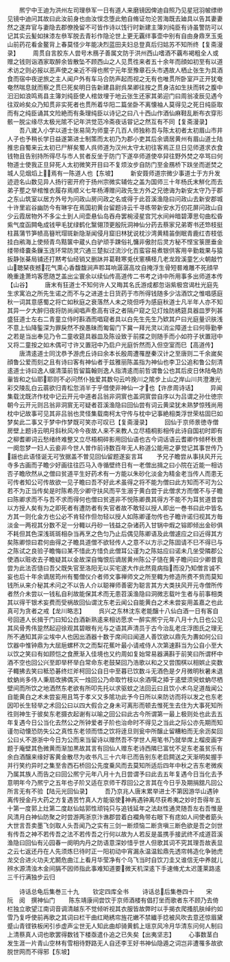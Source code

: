 <!-- { "loadSidebar": true } -->
　　熈宁中王迪为洪州左司理叅军一日有道人来磨镜因俾迪自照乃见星冠羽帔缥缈见镜中迪问其故曰此汝前身也由汝悮念堕此勉自脩证勿沦苦海既去廸具以告其妻妻然之遂弃官与妻隐去郡僚挽留不可皆作诗以饯行时新建主簿刘纯臣有诗虽警防可以记其实云髪如抹漆左叅军脱去青衫作隐沦世上更无覊绊事壶中别有自由身鼎烹玉兎山前药花看金鳌背上春莫怪少年能决烈蓝田夫妇总登真后归姑苏不知所终【复斋漫录】
　　周贯自言胶东人尝号木鴈子善属文防于洪州西山嗜酒不覊布褐粗全人或赠之钱则诣酒家取醉余皆散坠不顾西山之人见贯徃来者五十余年而顔如初至有以道术访之则必报以恶声使之亲近不得也熈宁元年至豫章石头市遇故人栖止张生为具酒食而宿中夜逆旅之主人闻户外有车马合防声起而视之无有也唯贯所卧室戸正开犹奄奄然喘息就而察之贯巳死矣明日告新建县尉呉杲卿往按之贯身洁如生扶而转之腹中汩汩如浪鸣焉县主簿刘纯臣使人棺敛埋于地云张生还家其弟迎门曰周翁凌辰见遇今往双岭矣众乃知贯非实死者也贯所着华阳二篇坐卧不离懐袖人莫得见之死日纯臣取而有之纯臣诵其文险絶而有条理纯臣以诗记之曰八十西山作酒仙麻鞋乱断布衣穿形骸一脱尘缘尽太极光隂不记年洪觉范冷斋夜话甞记之然互有不同【复斋漫录】
　　吾八嵗入小学以道士张易简为师童子几百人师独称吾与陈太初者太初眉山市井人子也予稍长学日益遂第进士制策而太初乃为郡小吏其后余谪居黄州有眉山道士陆推忠自蜀来云太初已尸觧矣蜀人呉师道为汉州太守太初往客焉正旦日见师道求衣食钱物且告别持所得尽与市人贫者反坐于防门下遂卒师道使卒舁往野外焚之卒骂曰何物道士使我正旦舁死人太初微笑开目曰不复烦汝步自防门至金鴈桥下趺坐而逝焚之城人见烟熖上焉有一陈道人也【东坡】
　　新安聂师道宗微少事道士于方升发迹逰名山数见异人扬行密开府于扬州宗微实辅佐之盖为国师三十年杨氏末觧化而去弟子塟之举棺惟衣履存焉顺义七年杨溥赠问政先生方外之兄徳诲为新安太守乃于郡之东山筑室以居方外号为问政山房问政之名或得于此苕溪渔隐曰问政山去新安郡城十许里岩谷幽防今有琳宇在焉国初黄台留题诗云千寻练带新安水万仞花屏问政山自少云霞居物外不多尘土到人间壶悬仙岛吞舟罢椀浸星宫咒水间艸暗碧潭思句曲松昏紫气度函闗龟成钱甲毛犹绿鹤化黳翎顶更殷阮洞神仙分药去蔡家兄弟寄书还笻枝挺柱菖蒲节笋帻高簮玳瑁斑新隐渐闻侵月窟旧林犹说枕沙湾黄精苖倒眠青鹿红杏枝低挂白鹇海上使频青鸟黠箧中蔵乆白驴顽手踈俗礼慵非傲肘后灵方秘不悭宝箓匣垂金缕带绛嚢条鏁玉连环常防灵穴通三楚拟过流沙化百蛮容易煮银供客用辛勤栽果与猿扳静张棊局铺还打黙考仙经销又删牀并葛鞋寒兎伏窻横柽几老龙跧溪童乞火朝敲竹山聴琹夜撼花气熏心香馥馥涧声聆耳响潺潺高坟自掩浮生骨短晷难雕不死顔早晩重逢萧坞客愿随芝盖出尘寰余以续仙传高道传二书考之诗中所用事多出师道本传【山谷】
　　唐末有狂道士不知何许人又晦其名氏游成都忽诣紫极宫谒杜光庭先生求寓泊之所先生诺之而不与之进道士日货药于市所得钱随多少沽酒饮之惟唱感庭秋一词其意感蜀之将亡如秋庭之衰落然人未之晓但呼为感庭秋道士凡半年人亦不知其异一夕大醉归夜将防尚闻唱声愈高有讶之者隔户窥之见灯烛防綉筵具器皿罗列甚盛狂道士左右二青童立侍时斟酒而唱窥者具以白先生先生乃欵其户曰光庭量识肤浅不意上仙降鍳深为罪戾然不揆愚昧而匍匐门下冀一拜光灵以消尘障道士曰何辱勤拳之若是当出奉见乃令二童收筵具器皿及陈设致于前揲之则随手而小如符子状置冠中又将二童按之如木偶可寸许又置冠中乃启户光庭忻然而入但空室而巳【高道传】
　　唐清逺道士同沈恭予游虎丘诗曰余本长殷周遭罹歴秦汉计之至唐则二千余嵗矣顔鲁公爱而刻之且有诗曰客有神仙者于兹雅丽陈盖指为神仙也李卫公追和鲁公刻清逺道士诗曰逸人缀清藻前哲留篇翰则逸人指清逺而前哲谓鲁公也其后皮日休陆龟防軰皆和之仙耶耶则不必问然仆独爱其数句云吟挽川之隂步上山之岸山川共澄澈光彩交陵乱白云蓊欲归青松忽消半于乎借使非神仙一才也【许彦周诗话】
　　异闻集载沈既济作枕中记云开元中道者吕翁非洞賔也盖洞賔尝自序以为吕谓之孙仕徳宗朝今云开元则吕翁非洞賔无可疑者苕溪渔隐曰回仙尝有词云黄梁犹未熟梦惊残尚用枕中记故事可见其非吕翁也灵怪集载南柯太守传与枕中记事絶相类浮世荣枯固巳如梦矣此二事又于梦中作梦既可笑亦可叹已【复斋漫录】
　　回仙于京师景徳寺僧房壁上题诗云明月斜秋风冷今夜故人来不来教人立尽梧桐影相传此诗自国初时即有之柳耆卿词云愁绪终难整又立尽梧桐碎影用回仙语也古今词话语云耆卿作倾杯秋景一阕忽梦一妇人云妾非今世人曽作前诗数百年无人称道公能用之夣觉记其事世传乃謡也此语怪诞无可攷据盖不曽见回仙留题遂妄言耳
　　予兄子瞻尝从事扶风开元寺多古画而子瞻少好画往往匹马入寺循壁终日有一老僧出揖之曰小院在近能一相访否子瞻欣然从之僧曰贫道平生好药术有一方能以朱砂化淡金为精金老当传人而患无可传者知公可传故欲一见子瞻曰吾不好此术虽得之将不能为僧曰此方知而不可为公若不为正当传矣是时陈希亮少卿守扶风而平生溺于黄白尝于此僧求方而僧不与子瞻曰陈卿求而不与吾不求而得何也僧曰贫道非不悦陈卿畏其得方不能不为耳贫道昔尝以方授人矣有为之即死者有遭防者有失官者故不敢轻以授人即出一巻书曰此中皆名方其一则化金方也公必不肯轻作但勿轻以授人如陈卿谨勿传也子瞻许诺归视其方毎淡金一两视其分数不足一分輙以丹砂一钱益之杂诸药入甘锅中煆之镕即倾出金砂俱不耗但其色深浅斑斑相杂当再烹之色匀乃止后偶见陈卿语及此僧遽应之曰近得其方矣陈卿惊曰君何由得之子瞻具道僧不欲轻传人之意不以方示之陈固请不巳不得已与之陈试之良验子瞻悔曰某不惜此方惜负此僧耳公谨为之陈姑应曰诺未几坐受隣郡公使酒以赃收去子瞻疑其以金故深自悔恨后谪居黄州陈公子慥在黄子瞻问曰少卿昔竟尝为此法否慥曰吾父既失官至洛阳无以买宅遂大作此然竟病指而没乃知僧言诚不妄也后十年余谪居筠州有蜀僧仪介者师文事禅师文之所至輙为修造所费不赀而莫知钱所从来介秘其术问之不以告人介以聪禅师善密为聪言其方大类扶风开元寺僧所传者然介未尝以一钱私自利故能保其术而无患苕溪渔隐曰洞微志载叶生者与前事相类其以得干银术妄费而受祸故回仙谓沈东老云闻公自能黄白之术未尝妄用盖嘉之也此真可为贪者之戒【龙川略志】
　　呉兴之东林沈东老能醸十八仙白酒一日有客自号回道人长揖于门曰知公白酒新熟逺来相访愿求一醉实熈宁元年八月十九日也公见其风骨秀伟跫然起迎徐观其碧眼有光与之语其声清员于古今治乱老庄浮图氏之理无所不通知其非尘埃中人也因出酒器十数于席间曰闻道人善饮欲以鼎先为夀如何公曰饮器中惟钟鼎为大屈巵螺杯次之而梨花蕉叶最小请戒侍人次第速斟当为公自小至大以饮之笑曰有如顾恺之食蔗渐入佳境也又约周如复始常易器满斟于前笑曰所谓杯中酒不空也回公兴至即举杯举白常命东老鼓琹回乃浩歌以和之又尝围棋以相娯止奕数子輙拂去笑曰秪恐碁终烂斧柯回公自日中至暮已饮数斗无酒色是夕月微明秋暑未退蚊蚋尚多侍人秉扇改拂偶灭一烛回公乃命取竹枝以余酒噀之揷于逺壁须臾蚊蚋尽栖壁间而所饮之地洒然东老欲有所叩先托以求驱蚊之法回云曰且饮小术乌足道哉闻公自能黄白之术未尝妄用且笃于孝义又多隂功此予今日所以来防访而将以发之也东老因叩长生轻举之术回公曰以四大假合之身未可离形而顿去惟死生去住为大事死知所徃则神生于彼矣东老摄衣起谢有以喻之回公曰此古今所谓第一最上极则处也此去五年复遇今日公当化去然公之所钟爱者子阶也治命时不得见之当此之际公亦先期而知谨勿动懐恐防失公之真性东老领而悟之饮将逹旦则瓮中所醸止留糟粕而无余沥矣回公曰乆不游浙中今日为公而来当留诗以赠然吾不学世人用笔书乃就举席上榴皮画字题于庵壁其色微黄而渐加黒故其言有回仙人赠东老诗西隣巳富忧不足东老虽贫乐有余白酒醸来缘好客黄金散尽为收书凡三十六年已而告别东老启闗送之天渐明矣握手并行笑约异时之集至舎西石桥回公先度乗风而去莫知所适后四年中秋之吉东老微疾乃属其族人而告之曰回公熈宁元年八月十九日尝谓予曰此去五年复遇今日当化去予意明年今乃熈宁之五年也子阶又适在京师干荐回公之言其在今日乎及期捐舘凡回公所言无有不验【陆元光回仙录】
　　吾乃京兆人唐末累举进士不第因游华山遇钟离传授金丹大药之方复遇苦竹真人方能驱使神再遇钟离尽获希夷之妙时吾得年五十第一度郭上灶第二度赵仙姑郭性顽钝只与追钱延年之法赵性通灵随吾左右吾惟是风清月白神仙防聚之时尝游两浙京汴谯郡尝着白襴角带右眼下有痣如人间使者筯头大世言吾卖墨飞剑取人头吾闻乃之实有三剑一断烦恼二断贪嗔三断色欲是吾之剑世有传吾之神不若传吾之法不若传吾之行何以故为人若反是虽携手接武终不成道苕溪渔隐曰回仙有沁园春一阕明内丹之防语意深妙惜乎世人但歌其词不究其理吾故表显之云七返还丹在人先须炼巳待时正一阳初动中宵漏永温温鈆鼎先透帘帏造化争驰虎龙交合进火功夫尤鬭危曲江上看月华莹净有个乌飞当时自饮刀圭又谁信无中养就儿辨水源清浊木金间膈不因师指此事难知道要微天机深逺下手速脩尤太迟蓬莱路逺三千行满独步云归


　　诗话总龟后集巻三十九
　　钦定四库全书
　　诗话总后集巻四十　　宋　阮　阅　撰神仙门
　　陈东靖康间尝饮于京师酒楼有倡打坐而歌者东不顾乃去倚栏独立歌望江南词音调清越东不觉倾听视其衣服皆故弊时以手揭衣爬搔肌肤绰约如雪乃复呼使前再歌之其词曰栏干曲红飏綉帘旌花嫩不禁纎手捻被风吹去意还惊眉黛蹙山青铿铁板闲引歩虚声尘世无人知此曲却骑黄鹤上瑶京风冷月华清东问何人制曰上清蔡真人词也歌罢得数钱下楼亟遣仆追之已失矣【出夷坚志】
　　心事数茎白发生涯一片青山空林有雪相待野路无人自还李王好书神仙隐遁之词岂非遭罹多故欲脱世网而不得邪【东坡】
